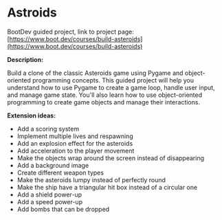 # Astroids

BootDev guided project, link to project page: [https://www.boot.dev/courses/build-asteroids](https://www.boot.dev/courses/build-asteroids)

**Description:**

Build a clone of the classic Asteroids game using Pygame and object-oriented programming concepts. This guided project will help you understand how to use Pygame to create a game loop, handle user input, and manage game state. You'll also learn how to use object-oriented programming to create game objects and manage their interactions. 

**Extension ideas:**

* Add a scoring system
* Implement multiple lives and respawning
* Add an explosion effect for the asteroids
* Add acceleration to the player movement
* Make the objects wrap around the screen instead of disappearing
* Add a background image
* Create different weapon types
* Make the asteroids lumpy instead of perfectly round
* Make the ship have a triangular hit box instead of a circular one
* Add a shield power-up
* Add a speed power-up
* Add bombs that can be dropped


